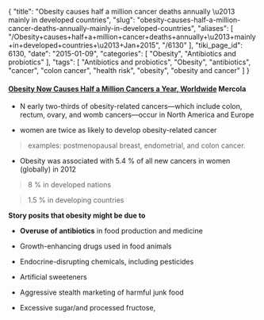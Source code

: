 {
    "title": "Obesity causes half a million cancer deaths annually \u2013 mainly in developed countries",
    "slug": "obesity-causes-half-a-million-cancer-deaths-annually-mainly-in-developed-countries",
    "aliases": [
        "/Obesity+causes+half+a+million+cancer+deaths+annually+\u2013+mainly+in+developed+countries+\u2013+Jan+2015",
        "/6130"
    ],
    "tiki_page_id": 6130,
    "date": "2015-01-09",
    "categories": [
        "Obesity",
        "Antibiotics and probiotics"
    ],
    "tags": [
        "Antibiotics and probiotics",
        "Obesity",
        "antibiotics",
        "cancer",
        "colon cancer",
        "health risk",
        "obesity",
        "obesity and cancer"
    ]
}


#### [Obesity Now Causes Half a Million Cancers a Year, Worldwide](http://articles.mercola.com/sites/articles/archive/2015/01/07/obesity-related-cancer.aspx?e_cid=20150107Z1_DNL_NonBuyer_art_1&utm_source=dnl&utm_medium=email&utm_content=art1&utm_campaign=20150107Z1-NonBuyer&et_cid=DM64186&et_rid=795812636) Mercola

* N early two-thirds of obesity-related cancers—which include colon, rectum, ovary, and womb cancers—occur in North America and Europe

* women are twice as likely to develop obesity-related cancer 

> examples: postmenopausal breast, endometrial, and colon cancer.

* Obesity was associated with 5.4 % of all new cancers in women (globally) in 2012

> 8 % in developed nations

> 1.5 % in developing countries

 **Story posits that obesity might be due to** 

*  **Overuse of antibiotics**  in food production and medicine

* Growth-enhancing drugs used in food animals

* Endocrine-disrupting chemicals, including pesticides

* Artificial sweeteners

* Aggressive stealth marketing of harmful junk food

* Excessive sugar/and processed fructose,